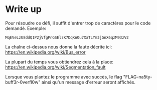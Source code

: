 # Write up

Pour résoudre ce défi, il suffit d'entrer trop de caractères pour le code demandé. Exemple:

`MqEVeLzU8ddQ1P2jVfgPnGSElzK7DqKnOu7XaTLYm3jGnX6qzM93zV2`

La chaîne ci-dessus nous donne la faute décrite ici: https://en.wikipedia.org/wiki/Bus_error

La plupart du temps vous obtiendrez cela à la place: https://en.wikipedia.org/wiki/Segmentation_fault

Lorsque vous plantez le programme avec succès, le flag "FLAG-na5ty-buff3r-0verfl0w" ainsi qu'un message d'erreur seront affichés.


